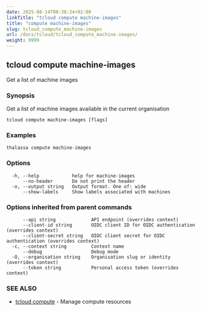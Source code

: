```yaml
---
date: 2025-08-14T00:38:24+02:00
linkTitle: "tcloud compute machine-images"
title: "compute machine-images"
slug: tcloud_compute_machine-images
url: /docs/tcloud/tcloud_compute_machine-images/
weight: 9999
---
```

## tcloud compute machine-images

Get a list of machine images

### Synopsis

Get a list of machine images available in the current organisation

```
tcloud compute machine-images [flags]
```

### Examples

```
thalassa compute machine-images
```

### Options

```
  -h, --help            help for machine-images
      --no-header       Do not print the header
  -o, --output string   Output format. One of: wide
      --show-labels     Show labels associated with machines
```

### Options inherited from parent commands

```
      --api string             API endpoint (overrides context)
      --client-id string       OIDC client ID for OIDC authentication (overrides context)
      --client-secret string   OIDC client secret for OIDC authentication (overrides context)
  -c, --context string         Context name
      --debug                  Debug mode
  -O, --organisation string    Organisation slug or identity (overrides context)
      --token string           Personal access token (overrides context)
```

### SEE ALSO

* [tcloud compute](/docs/tcloud/tcloud_compute/)	 - Manage compute resources

